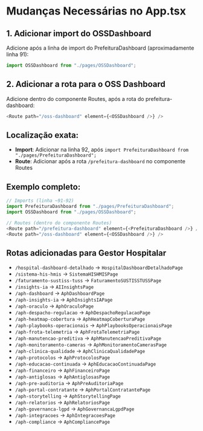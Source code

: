 # Mudanças Necessárias no App.tsx

## 1. Adicionar import do OSSDashboard
Adicione após a linha de import do PrefeituraDashboard (aproximadamente linha 91):
```typescript
import OSSDashboard from "./pages/OSSDashboard";
```

## 2. Adicionar a rota para o OSS Dashboard
Adicione dentro do componente Routes, após a rota do prefeitura-dashboard:
```typescript
<Route path="/oss-dashboard" element={<OSSDashboard />} />
```

## Localização exata:
- **Import**: Adicionar na linha 92, após `import PrefeituraDashboard from "./pages/PrefeituraDashboard";`
- **Route**: Adicionar após a rota `/prefeitura-dashboard` no componente Routes

## Exemplo completo:
```typescript
// Imports (linha ~91-92)
import PrefeituraDashboard from "./pages/PrefeituraDashboard";
import OSSDashboard from "./pages/OSSDashboard";

// Routes (dentro do componente Routes)
<Route path="/prefeitura-dashboard" element={<PrefeituraDashboard />} />
<Route path="/oss-dashboard" element={<OSSDashboard />} />
```

## Rotas adicionadas para Gestor Hospitalar
- `/hospital-dashboard-detalhado` → `HospitalDashboardDetalhadoPage`
- `/sistema-his-hmis` → `SistemaHISHMISPage`
- `/faturamento-sustiss-tuss` → `FaturamentoSUSTISSTUSSPage`
- `/insights-ia` → `AIInsightsPage`
- `/aph-dashboard` → `AphDashboardPage`
- `/aph-insights-ia` → `AphInsightsIAPage`
- `/aph-oraculo` → `AphOraculoPage`
- `/aph-despacho-regulacao` → `AphDespachoRegulacaoPage`
- `/aph-heatmap-cobertura` → `AphHeatmapCoberturaPage`
- `/aph-playbooks-operacionais` → `AphPlaybooksOperacionaisPage`
- `/aph-frota-telemetria` → `AphFrotaTelemetriaPage`
- `/aph-manutencao-preditiva` → `AphManutencaoPreditivaPage`
- `/aph-monitoramento-cameras` → `AphMonitoramentoCamerasPage`
- `/aph-clinica-qualidade` → `AphClinicaQualidadePage`
- `/aph-protocolos` → `AphProtocolosPage`
- `/aph-educacao-continuada` → `AphEducacaoContinuadaPage`
- `/aph-financeiro` → `AphFinanceiroPage`
- `/aph-antiglosas` → `AphAntiglosasPage`
- `/aph-pre-auditoria` → `AphPreAuditoriaPage`
- `/aph-portal-contratante` → `AphPortalContratantePage`
- `/aph-storytelling` → `AphStorytellingPage`
- `/aph-relatorios` → `AphRelatoriosPage`
- `/aph-governanca-lgpd` → `AphGovernancaLgpdPage`
- `/aph-integracoes` → `AphIntegracoesPage`
- `/aph-compliance` → `AphCompliancePage`
